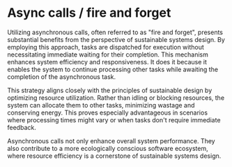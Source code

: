 # Async calls / fire and forget

Utilizing asynchronous calls, often referred to as "fire and forget", presents substantial benefits from the perspective of sustainable systems design. By employing this approach, tasks are dispatched for execution without necessitating immediate waiting for their completion. This mechanism enhances system efficiency and responsiveness. It does it because it enables the system to continue processing other tasks while awaiting the completion of the asynchronous task. 

This strategy aligns closely with the principles of sustainable design by optimizing resource utilization. Rather than idling or blocking resources, the system can allocate them to other tasks, minimizing wastage and conserving energy. This proves especially advantageous in scenarios where processing times might vary or when tasks don't require immediate feedback. 

Asynchronous calls not only enhance overall system performance. They also contribute to a more ecologically conscious software ecosystem, where resource efficiency is a cornerstone of sustainable systems design.